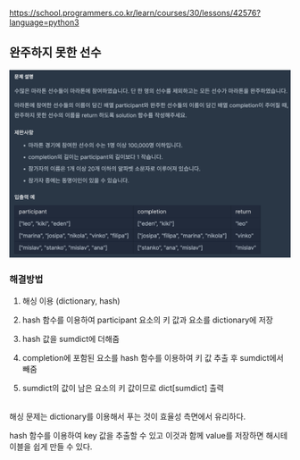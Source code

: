 https://school.programmers.co.kr/learn/courses/30/lessons/42576?language=python3

## 완주하지 못한 선수

![Alt text](image.png)

### 해결방법

1. 해싱 이용 (dictionary, hash)

2. hash 함수를 이용하여 participant 요소의 키 값과 요소를 dictionary에 저장

3. hash 값을 sumdict에 더해줌

4. completion에 포함된 요소를 hash 함수를 이용하여 키 값 추출 후 sumdict에서 빼줌

5. sumdict의 값이 남은 요소의 키 값이므로 dict[sumdict] 출력

<br>
해싱 문제는 dictionary를 이용해서 푸는 것이 효율성 측면에서 유리하다.

hash 함수를 이용하여 key 값을 추출할 수 있고 이것과 함께 value를 저장하면 해시테이블을 쉽게 만들 수 있다.
